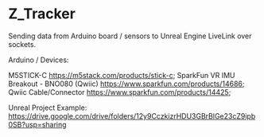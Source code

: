 # Z_Tracker
Sending data from Arduino board / sensors to Unreal Engine LiveLink over sockets.

Arduino / Devices:

M5STICK-C  https://m5stack.com/products/stick-c;
SparkFun VR IMU Breakout - BNO080 (Qwiic) https://www.sparkfun.com/products/14686;
Qwiic Cable/Connector https://www.sparkfun.com/products/14425;

Unreal Project Example:
https://drive.google.com/drive/folders/12y9CczkizrHDU3GBrBlGe23cZ9ipb0SB?usp=sharing


